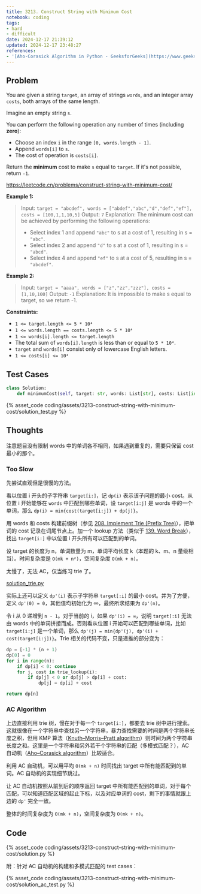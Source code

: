 ```yaml
---
title: 3213. Construct String with Minimum Cost
notebook: coding
tags:
- hard
- difficult
date: 2024-12-17 21:39:12
updated: 2024-12-17 23:48:27
references:
- '[Aho-Corasick Algorithm in Python - GeeksforGeeks](https://www.geeksforgeeks.org/aho-corasick-algorithm-in-python/)'
---
```

## Problem

You are given a string `target`, an array of strings `words`, and an integer array `costs`, both arrays of the same length.

Imagine an empty string `s`.

You can perform the following operation any number of times (including **zero**):

- Choose an index `i` in the range `[0, words.length - 1]`.
- Append `words[i]` to `s`.
- The cost of operation is `costs[i]`.

Return the **minimum** cost to make `s` equal to `target`. If it's not possible, return `-1`.

<https://leetcode.cn/problems/construct-string-with-minimum-cost/>

**Example 1:**

> Input: `target = "abcdef", words = ["abdef","abc","d","def","ef"], costs = [100,1,1,10,5]`
> Output: `7`
> Explanation:
> The minimum cost can be achieved by performing the following operations:
>
> - Select index 1 and append `"abc"` to s at a cost of 1, resulting in s = `"abc"`.
> - Select index 2 and append `"d"` to s at a cost of 1, resulting in s = `"abcd"`.
> - Select index 4 and append `"ef"` to s at a cost of 5, resulting in s = `"abcdef"`.

**Example 2:**

> Input: `target = "aaaa", words = ["z","zz","zzz"], costs = [1,10,100]`
> Output: `-1`
> Explanation:
> It is impossible to make s equal to target, so we return -1.

**Constraints:**

- `1 <= target.length <= 5 * 10⁴`
- `1 <= words.length == costs.length <= 5 * 10⁴`
- `1 <= words[i].length <= target.length`
- The total sum of `words[i].length` is less than or equal to `5 * 10⁴`.
- `target` and `words[i]` consist only of lowercase English letters.
- `1 <= costs[i] <= 10⁴`

## Test Cases

``` python
class Solution:
    def minimumCost(self, target: str, words: List[str], costs: List[int]) -> int:
```

{% asset_code coding/assets/3213-construct-string-with-minimum-cost/solution_test.py %}

## Thoughts

注意题目没有限制 words 中的单词各不相同，如果遇到重复的，需要只保留 cost 最小的那个。

### Too Slow

先尝试直观但是很慢的方法。

看以位置 i 开头的子字符串 `target[i:]`，记 `dp(i)` 表示该子问题的最小 cost。从位置 i 开始能够在 `words` 中匹配到哪些单词，设 `target[i:j]` 是 words 中的一个单词，那么 `dp(i) = min{cost(target[i:j]) + dp(j)}`。

用 words 和 costs 构建前缀树（参见 [208. Implement Trie (Prefix Tree)](208-implement-trie-prefix-tree)），把单词的 cost 记录在词尾节点上。加一个 lookup 方法（类似于 [139. Word Break](139-word-break#Improve)），找出 `target[i:]` 中以位置 i 开头所有可以匹配到的单词。

设 target 的长度为 n，单词数量为 m，单词平均长度 k（本题的 k、m、n 量级相当）。时间复杂度是 `O(mk + n²)`，空间复杂度 `O(mk + n)`。

太慢了，无法 AC，仅当练习 trie 了。

[solution_trie.py](3213-construct-string-with-minimum-cost/solution_trie.py)

实际上还可以定义 `dp'(i)` 表示子字符串 `target[:i]` 的最小 cost。并为了方便，定义 `dp'(0) = 0`，其他值均初始化为 ∞，最终所求结果为 `dp'(n)`。

令 i 从 0 递增到 `n - 1`。对于当前的 i，如果 `dp'(i) = ∞`，说明 `target[:i]` 无法由 words 中的单词拼接而成。否则看从位置 i 开始可以匹配到哪些单词，比如 `target[i:j]` 是一个单词，那么 `dp'(j) = min{dp'(j), dp'(i) + cost(target[i:j])}`。Trie 相关的代码不变，只是递推的部分变为：

``` python
dp = [-1] * (n + 1)
dp[0] = 0
for i in range(n):
    if dp[i] < 0: continue
    for j, cost in trie_lookup(i):
        if dp[j] < 0 or dp[j] > dp[i] + cost:
            dp[j] = dp[i] + cost

return dp[n]
```

### AC Algorithm

上边直接利用 trie 树，慢在对于每一个 `target[i:]`，都要去 trie 树中进行搜索。这就很像在一个字符串中查找另一个字符串，暴力查找需要的时间是两个字符串长度之积，但用 KMP 算法（[Knuth–Morris–Pratt algorithm](https://en.wikipedia.org/wiki/Knuth%E2%80%93Morris%E2%80%93Pratt_algorithm)）则时间为两个字符串长度之和。这里是一个字符串和另外若干个字符串的匹配（多模式匹配？），AC 自动机（[Aho–Corasick algorithm](https://en.wikipedia.org/wiki/Aho%E2%80%93Corasick_algorithm)）比较适合。

利用 AC 自动机，可以用平均 `O(mk + n)` 时间找出 target 中所有能匹配到的单词。AC 自动机的实现细节跳过。

让 AC 自动机按照从前到后的顺序返回 target 中所有能匹配到的单词，对于每个匹配，可以知道匹配区域的起止下标，以及对应单词的 cost，剩下的事情就跟上边的 `dp'` 完全一致。

整体的时间复杂度为 `O(mk + n)`，空间复杂度为 `O(mk + n)`。

## Code

{% asset_code coding/assets/3213-construct-string-with-minimum-cost/solution.py %}

附：针对 AC 自动机的构建和多模式匹配的 test cases：

{% asset_code coding/assets/3213-construct-string-with-minimum-cost/solution_ac_test.py %}
